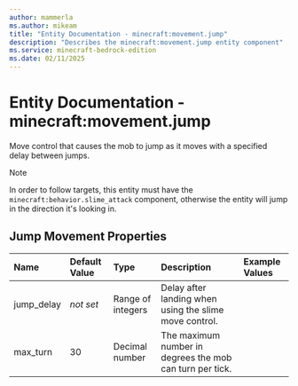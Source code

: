 ```yaml
---
author: mammerla
ms.author: mikeam
title: "Entity Documentation - minecraft:movement.jump"
description: "Describes the minecraft:movement.jump entity component"
ms.service: minecraft-bedrock-edition
ms.date: 02/11/2025 
---
```


# Entity Documentation - minecraft:movement.jump

Move control that causes the mob to jump as it moves with a specified delay between jumps.

> [!Note]
> In order to follow targets, this entity must have the `minecraft:behavior.slime_attack` component, otherwise the entity will jump in the direction it's looking in.


## Jump Movement Properties

|Name       |Default Value |Type |Description |Example Values |
|:----------|:-------------|:----|:-----------|:------------- |
| jump_delay | *not set* | Range of integers | Delay after landing when using the slime move control. |  | 
| max_turn | 30 | Decimal number | The maximum number in degrees the mob can turn per tick. |  | 